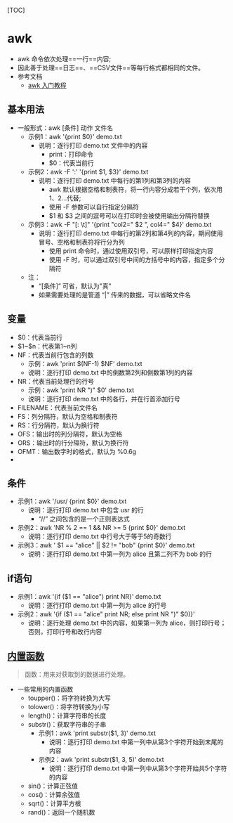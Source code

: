 [TOC]

# awk

- awk 命令依次处理==一行==内容;
- 因此善于处理==日志==、==CSV文件==等每行格式都相同的文件。
- 参考文档
  - [awk 入门教程](http://www.ruanyifeng.com/blog/2018/11/awk.html)


## 基本用法

- 一般形式：awk [条件] 动作 文件名
  - 示例1：awk '{print $0}' demo.txt
    - 说明：逐行打印 demo.txt 文件中的内容
      - print：打印命令
      - $0：代表当前行
  - 示例2：awk -F ':' '{print $1, $3}' demo.txt
    - 说明：逐行打印 demo.txt 中每行的第1列和第3列的内容
      - awk 默认根据空格和制表符，将一行内容分成若干个列，依次用 $1、$2...代替;
      - 使用 -F 参数可以自行指定分隔符
      - $1 和 $3 之间的逗号可以在打印时会被使用输出分隔符替换
  - 示例3：awk -F "[: \\t]" '{print "col2=" $2 ", col4=" $4}' demo.txt
    - 说明：逐行打印 demo.txt 中每行的第2列和第4列的内容，期间使用冒号、空格和制表符将行分为列
      - 使用 print 命令时，通过使用双引号，可以原样打印指定内容
      - 使用 -F 时，可以通过双引号中间的方括号中的内容，指定多个分隔符
  - 注：
    - “[条件]” 可省，默认为"真"
    - 如果需要处理的是管道 “|” 传来的数据，可以省略文件名 

## 变量

- $0：代表当前行
- $1\~\$n：代表第1~n列
- NF：代表当前行包含的列数
  - 示例：awk 'print $(NF-1) $NF' demo.txt
  - 说明：逐行打印 demo.txt 中的倒数第2列和倒数第1列的内容
- NR：代表当前处理行的行号
  - 示例：awk 'print NR ")" $0' demo.txt
  - 说明：逐行打印 demo.txt 中的各行，并在行首添加行号
- FILENAME：代表当前文件名
- FS：列分隔符，默认为空格和制表符
- RS：行分隔符，默认为换行符
- OFS：输出时的列分隔符，默认为空格
- ORS：输出时的行分隔符，默认为换行符
- OFMT：输出数字时的格式，默认为 %0.6g
- 
## 条件

- 示例1：awk '/usr/ {print $0}' demo.txt
  - 说明：逐行打印 demo.txt 中包含 usr 的行
    - “//” 之间包含的是一个正则表达式
- 示例2：awk 'NR % 2 == 1 && NR >= 5 {print $0}' demo.txt
  - 说明：逐行打印 demo.txt 中行号大于等于5的奇数行 
- 示例3：awk ' $1 == "alice" || $2 != "bob" {print $0}' demo.txt
  - 说明：逐行打印 demo.txt 中第一列为 alice 且第二列不为 bob 的行

## if语句

- 示例1：awk '{if ($1 == "alice") print NR}' demo.txt
  - 说明：逐行打印 demo.txt 中第一列为 alice 的行号
- 示例2：awk '{if ($1 == "alice" print NR; else print NR ")" $0)}'
  - 说明：逐行处理 demo.txt 中的内容，如果第一列为 alice，则打印行号；否则，打印行号和改行内容

## [内置函数](https://www.gnu.org/software/gawk/manual/html_node/Built_002din.html#Built_002din)

> 函数：用来对获取到的数据进行处理。

- 一些常用的内置函数
  - toupper()：将字符转换为大写
  - tolower()：将字符转换为小写
  - length()：计算字符串的长度
  - substr()：获取字符串的子串
    - 示例1：awk 'print substr($1, 3)' demo.txt
      - 说明：逐行打印 demo.txt 中第一列中从第3个字符开始到末尾的内容
    - 示例2：awk 'print substr($1, 3, 5)' demo.txt
      - 说明：逐行打印 demo.txt 中第一列中从第3个字符开始共5个字符的内容
  - sin()：计算正弦值
  - cos()：计算余弦值
  - sqrt()：计算平方根
  - rand()：返回一个随机数

